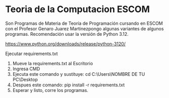 # Teoria de la Computacion ESCOM
Son Programas de Materia de Teoría de Programación cursando en ESCOM con el Profesor Genaro Juarez Martinezpongo algunas variantes de algunos programas. 
Recomendación usar la versión de Python 3.12.

https://www.python.org/downloads/release/python-3120/

Ejecutar requirements.txt
1. Mueve la requirements.txt al Escritorio
2. Ingresa CMD 
3. Ejecuta este comando y sustituye: cd C:\Users\NOMBRE DE TU PC\Desktop
4. Despues este comando: pip install -r requirements.txt
5. Esperar y listo, corre los programas.
